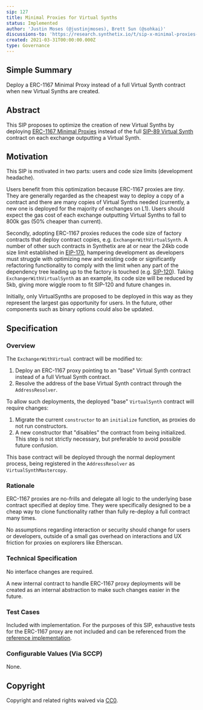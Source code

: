 ```yaml
---
sip: 127
title: Minimal Proxies for Virtual Synths
status: Implemented
author: 'Justin Moses (@justinjmoses), Brett Sun (@sohkai)'
discussions-to: 'https://research.synthetix.io/t/sip-x-minimal-proxies-for-virtual-synths/366'
created: 2021-03-31T00:00:00.000Z
type: Governance
---
```


## Simple Summary

Deploy a ERC-1167 Minimal Proxy instead of a full Virtual Synth contract when new Virtual Synths are created.

## Abstract

This SIP proposes to optimize the creation of new Virtual Synths by deploying [ERC-1167 Minimal Proxies](https://eips.ethereum.org/EIPS/eip-1167) instead of the full [SIP-89 Virtual Synth](https://sips.synthetix.io/sips/sip-89) contract on each exchange outputting a Virtual Synth.

## Motivation

This SIP is motivated in two parts: users and code size limits (development headache).

Users benefit from this optimization because ERC-1167 proxies are *tiny*. They are generally regarded as the cheapest way to deploy a copy of a contract and there are many copies of Virtual Synths needed (currently, a new one is deployed for the majority of exchanges on L1). Users should expect the gas cost of each exchange outputting Virtual Synths to fall to 800k gas (50% cheaper than current).

Secondly, adopting ERC-1167 proxies reduces the code size of factory contracts that deploy contract copies, e.g. `ExchangerWithVirtualSynth`. A number of other such contracts in Synthetix are at or near the 24kb code size limit established in [EIP-170](https://eips.ethereum.org/EIPS/eip-170), hampering development as developers must struggle with optimizing new and existing code or significantly refactoring functionality to comply with the limit when any part of the dependency tree leading up to the factory is touched (e.g. [SIP-120](https://sips.synthetix.io/sips/sip-120)). Taking `ExchangerWithVirtualSynth` as an example, its code size will be reduced by 5kb, giving more wiggle room to fit SIP-120 and future changes in.

Initially, only VirtualSynths are proposed to be deployed in this way as they represent the largest gas opportunity for users. In the future, other components such as binary options could also be updated.

## Specification

### Overview

The `ExchangerWithVirtual` contract will be modified to:

1. Deploy an ERC-1167 proxy pointing to an "base" Virtual Synth contract instead of a full Virtual Synth contract.
2. Resolve the address of the base Virtual Synth contract through the `AddressResolver`.

To allow such deployments, the deployed "base" `VirtualSynth` contract will require changes:

1. Migrate the current `constructor` to an `initialize` function, as proxies do not run constructors.
1. A new constructor that "disables" the contract from being initialized. This step is not strictly necessary, but preferable to avoid possible future confusion.

This base contract will be deployed through the normal deployment process, being registered in the `AddressResolver` as `VirtualSynthMastercopy`.

### Rationale

ERC-1167 proxies are no-frills and delegate all logic to the underlying base contract specified at deploy time. They were specifically designed to be a cheap way to clone functionality rather than fully re-deploy a full contract many times.

No assumptions regarding interaction or security should change for users or developers, outside of a small gas overhead on interactions and UX friction for proxies on explorers like Etherscan.

### Technical Specification

No interface changes are required.

A new internal contract to handle ERC-1167 proxy deployments will be created as an internal abstraction to make such changes easier in the future.

### Test Cases

Included with implementation. For the purposes of this SIP, exhaustive tests for the ERC-1167 proxy are not included and can be referenced from the [reference implementation](https://github.com/optionality/clone-factory).

### Configurable Values (Via SCCP)

None.

## Copyright

Copyright and related rights waived via [CC0](https://creativecommons.org/publicdomain/zero/1.0/).
